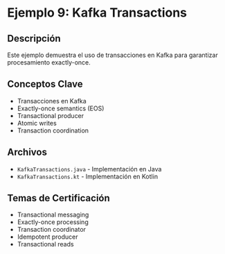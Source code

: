 # Ejemplo 9: Kafka Transactions

## Descripción
Este ejemplo demuestra el uso de transacciones en Kafka para garantizar procesamiento exactly-once.

## Conceptos Clave
- Transacciones en Kafka
- Exactly-once semantics (EOS)
- Transactional producer
- Atomic writes
- Transaction coordination

## Archivos
- `KafkaTransactions.java` - Implementación en Java
- `KafkaTransactions.kt` - Implementación en Kotlin

## Temas de Certificación
- Transactional messaging
- Exactly-once processing
- Transaction coordinator
- Idempotent producer
- Transactional reads
